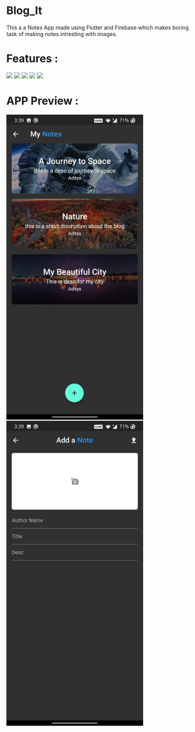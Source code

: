 # Blog_It

This a a Notes App made using Flutter and Firebase which makes boring task of making notes intresting with images.

# Features :
<img src="https://img.shields.io/badge/Feature-Firebase-brightgreen"/>
<img src="https://img.shields.io/badge/Feature-Firestore-green"/>
<img src="https://img.shields.io/badge/Feature-Available%20Offline-red"/>
<img src="https://img.shields.io/badge/Feature-Dark%20Theme-lightgrey"/>
<img src="https://img.shields.io/badge/Feature-Cached%20Images-blue"/>

# APP Preview :
<img src="assets/Preview1.jpeg" height="800"/><br>
<img src="assets/Preview2.jpeg" height="800"/><br>
